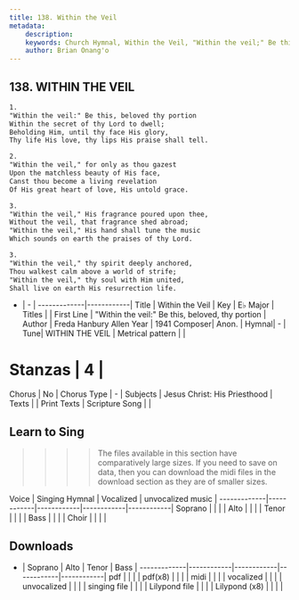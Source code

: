 ```yaml
---
title: 138. Within the Veil
metadata:
    description: 
    keywords: Church Hymnal, Within the Veil, "Within the veil;" Be this, beloved, thy portion, 
    author: Brian Onang'o
---
```



## 138. WITHIN THE VEIL

```txt
1.
"Within the veil:" Be this, beloved thy portion 
Within the secret of thy Lord to dwell; 
Beholding Him, until thy face His glory, 
Thy life His love, thy lips His praise shall tell. 

2.
"Within the veil," for only as thou gazest 
Upon the matchless beauty of His face, 
Canst thou become a living revelation 
Of His great heart of love, His untold grace. 

3.
"Within the veil," His fragrance poured upon thee, 
Without the veil, that fragrance shed abroad; 
"Within the veil," His hand shall tune the music 
Which sounds on earth the praises of thy Lord. 

3.
"Within the veil," thy spirit deeply anchored, 
Thou walkest calm above a world of strife; 
"Within the veil," thy soul with Him united, 
Shall live on earth His resurrection life.

```

- |   -  |
-------------|------------|
Title | Within the Veil |
Key | E♭ Major |
Titles |  |
First Line | "Within the veil:" Be this, beloved, thy portion |
Author | Freda Hanbury Allen
Year | 1941
Composer| Anon. |
Hymnal|  - |
Tune| WITHIN THE VEIL |
Metrical pattern | |
# Stanzas | 4 |
Chorus | No |
Chorus Type | - |
Subjects | Jesus Christ: His Priesthood |
Texts |  |
Print Texts | 
Scripture Song |  |
  
## Learn to Sing

>>>> The files available in this section have comparatively large sizes. If you need to save on data, then you can download the midi files in the download section as they are of smaller sizes.

Voice |  Singing Hymnal | Vocalized | unvocalized music |
-------------|------------|------------|------------|------------|
Soprano | | | |
Alto | | | |
Tenor | | | |
Bass | | | |
Choir | | | |

## Downloads

- |  Soprano | Alto | Tenor | Bass |
-------------|------------|------------|------------|------------|
pdf | | | |
pdf(x8) | | | |
midi | | | |
vocalized | | | |
unvocalized | | | |
singing file | | | |
Lilypond file | | | |
Lilypond (x8) | | | |
  